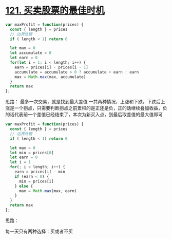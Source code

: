 # [121. 买卖股票的最佳时机](https://leetcode-cn.com/problems/best-time-to-buy-and-sell-stock/)

```javascript
var maxProfit = function(prices) {
  const { length } = prices
  // 边界处理
  if ( length < 1) return 0

  let max = 0
  let accumulate = 0
  let earn = 0
  for(let i = 1; i < length; i++) {
    earn = prices[i] - prices[i - 1]
    accumulate = accumulate > 0 ? accumulate + earn : earn
    max = Math.max(max, accumulate)
  }
  return max
};
```

思路：
最多一次交易，就是找到最大差值
一共两种情况，上涨和下跌，下跌后上涨是一个拐点，只需要判断拐点之前累积的是正还是负，正的话继续叠加收益，负的话代表前一个差值已经结束了，本次为新买入点，到最后取差值的最大值即可

```javascript
var maxProfit = function(prices) {
  const { length } = prices
  // 边界处理
  if ( length < 1) return 0

  let max = 0
  let min = prices[0]
  let earn = 0
  let i = 1
  for(; i < length; i++) {
    earn = prices[i] - min
    if (earn < 0) {
      min = prices[i]
    } else {
      max = Math.max(max, earn)
    }
  }
  return max
};
```

思路：

每一天只有两种选择：买或者不买
